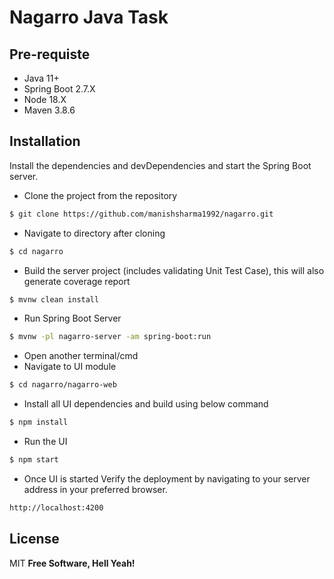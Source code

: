 # Nagarro Java Task


## Pre-requiste

- Java 11+
- Spring Boot 2.7.X
- Node 18.X
- Maven 3.8.6

## Installation

Install the dependencies and devDependencies and start the Spring Boot server.
- Clone the project from the repository

```sh
$ git clone https://github.com/manishsharma1992/nagarro.git
```
- Navigate to directory after cloning

```sh
$ cd nagarro
```
- Build the server project (includes validating Unit Test Case), this will also generate coverage report

```sh
$ mvnw clean install
```
- Run Spring Boot Server

```sh
$ mvnw -pl nagarro-server -am spring-boot:run
```
- Open another terminal/cmd
- Navigate to UI module

```sh
$ cd nagarro/nagarro-web
```
- Install all UI dependencies and build using below command

```sh
$ npm install
```
- Run the UI

```sh
$ npm start
```
- Once UI is started
  Verify the deployment by navigating to your server address in
  your preferred browser.

```sh
http://localhost:4200
```

## License

MIT
**Free Software, Hell Yeah!**
